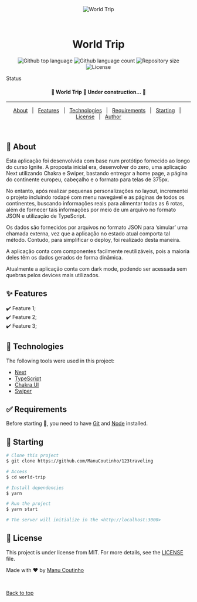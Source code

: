 <div align="center" id="top"> 
  <img src="./.github/app.gif" alt="World Trip" />

&#xa0;

  <!-- <a href="https://worldtrip.netlify.app">Demo</a> -->
</div>

<h1 align="center">World Trip</h1>

<p align="center">
  <img alt="Github top language" src="https://img.shields.io/github/languages/top/ManuCoutinho/123traveling?color=56BEB8">

  <img alt="Github language count" src="https://img.shields.io/github/languages/count/ManuCoutinho/123traveling?color=56BEB8">

  <img alt="Repository size" src="https://img.shields.io/github/repo-size/ManuCoutinho/123traveling?color=56BEB8">

  <img alt="License" src="https://img.shields.io/github/license/ManuCoutinho/123traveling?color=56BEB8">

  <!-- <img alt="Github issues" src="https://img.shields.io/github/issues/ManuCoutinho/123traveling?color=56BEB8" /> -->

  <!-- <img alt="Github forks" src="https://img.shields.io/github/forks/ManuCoutinho/123traveling?color=56BEB8" /> -->

  <!-- <img alt="Github stars" src="https://img.shields.io/github/stars/ManuCoutinho/123traveling?color=56BEB8" /> -->
</p>

Status

<h4 align="center"> 
	🚧  World Trip 🚀 Under construction...  🚧
</h4>

<hr>

<p align="center">
  <a href="#dart-about">About</a> &#xa0; | &#xa0; 
  <a href="#sparkles-features">Features</a> &#xa0; | &#xa0;
  <a href="#rocket-technologies">Technologies</a> &#xa0; | &#xa0;
  <a href="#white_check_mark-requirements">Requirements</a> &#xa0; | &#xa0;
  <a href="#checkered_flag-starting">Starting</a> &#xa0; | &#xa0;
  <a href="#memo-license">License</a> &#xa0; | &#xa0;
  <a href="https://github.com/ManuCoutinho" target="_blank">Author</a>
</p>

<br>

## :dart: About

<p>Esta aplicação foi desenvolvida com base num protótipo fornecido ao longo do curso Ignite. A proposta inicial era, desenvolver do zero, uma aplicação Next utilizando Chakra e Swiper, bastando entregar a home page, a página do continente europeu, cabeçalho e o formato para telas de 375px.</p>
<p>No entanto, após realizar pequenas personalizações no layout, incrementei o projeto incluindo rodapé com menu navegável e as páginas de todos os continentes, buscando informações reais para alimentar todas as 6 rotas, além de fornecer tais informações por meio de um arquivo no formato JSON e utilização de TypeScript.</p>
<p>Os dados são fornecidos por arquivos no formato JSON para ‘simular’ uma chamada externa, vez que a aplicação no estado atual comporta tal método. Contudo, para simplificar o deploy, foi realizado desta maneira.</p>
<p>A aplicação conta com componentes facilmente reutilizáveis, pois a maioria deles têm os dados gerados de forma dinâmica.</p>
<p>Atualmente a aplicação conta com dark mode, podendo ser acessada sem quebras pelos devices mais utilizados.</p>

## :sparkles: Features

:heavy_check_mark: Feature 1;\
:heavy_check_mark: Feature 2;\
:heavy_check_mark: Feature 3;

## :rocket: Technologies

The following tools were used in this project:

- [Next](https://nextjs.org/)
- [TypeScript](https://www.typescriptlang.org/)
- [Chakra UI](https://www.chakra/)
- [Swiper](https://www.swiper/)

## :white_check_mark: Requirements

Before starting :checkered_flag:, you need to have [Git](https://git-scm.com) and [Node](https://nodejs.org/en/) installed.

## :checkered_flag: Starting

```bash
# Clone this project
$ git clone https://github.com/ManuCoutinho/123traveling

# Access
$ cd world-trip

# Install dependencies
$ yarn

# Run the project
$ yarn start

# The server will initialize in the <http://localhost:3000>
```

## :memo: License

This project is under license from MIT. For more details, see the [LICENSE](LICENSE) file.

Made with :heart: by <a href="https://github.com/ManuCoutinho" target="_blank">Manu Coutinho</a>

&#xa0;

<a href="#top">Back to top</a>
